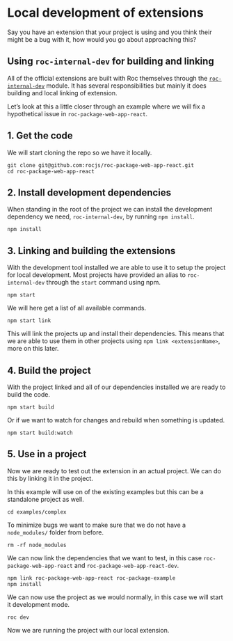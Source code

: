 # Local development of extensions
Say you have an extension that your project is using and you think their might be a bug with it, how would you go about approaching this?

## Using `roc-internal-dev` for building and linking
All of the official extensions are built with Roc themselves through the [`roc-internal-dev`](https://github.com/rocjs/roc-internal-dev) module. It has several responsibilities but mainly it does building and local linking of extension.

Let’s look at this a little closer through an example where we will fix a hypothetical issue in `roc-package-web-app-react`.

## 1. Get the code

We will start cloning the repo so we have it locally.

```
git clone git@github.com:rocjs/roc-package-web-app-react.git
cd roc-package-web-app-react
```

## 2. Install development dependencies

When standing in the root of the project we can install the development dependency we need, `roc-internal-dev`, by running `npm install`.

```
npm install
```

## 3. Linking and building the extensions

With the development tool installed we are able to use it to setup the project for local development. Most projects have provided an alias to `roc-internal-dev` through the `start` command using npm.

```
npm start
```
We will here get a list of all available commands.

```
npm start link
```
This will link the projects up and install their dependencies. This means that we are able to use them in other projects using `npm link <extensionName>`, more on this later.

## 4. Build the project

With the project linked and all of our dependencies installed we are ready to build the code.

```
npm start build
```

Or if we want to watch for changes and rebuild when something is updated.

```
npm start build:watch
```

## 5. Use in a project

Now we are ready to test out the extension in an actual project. We can do this by linking it in the project.

In this example will use on of the existing examples but this can be a standalone project as well.

```
cd examples/complex
```

To minimize bugs we want to make sure that we do not have a `node_modules/` folder from before.

```
rm -rf node_modules
```

We can now link the dependencies that we want to test, in this case `roc-package-web-app-react` and `roc-package-web-app-react-dev`.

```
npm link roc-package-web-app-react roc-package-example
npm install
```

We can now use the project as we would normally, in this case we will start it development mode.

```
roc dev
```

Now we are running the project with our local extension.
